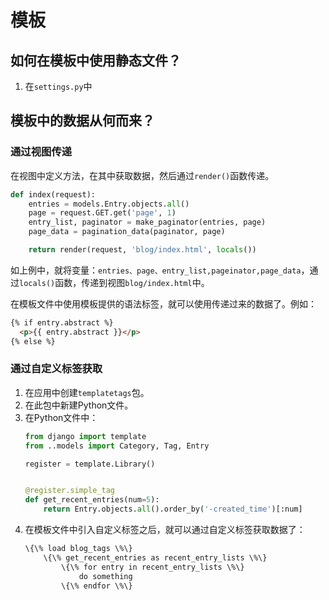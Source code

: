 # 模板

## 如何在模板中使用静态文件？

1. 在`settings.py`中

## 模板中的数据从何而来？

### 通过视图传递

在视图中定义方法，在其中获取数据，然后通过`render()`函数传递。

```python
def index(request):
    entries = models.Entry.objects.all()
    page = request.GET.get('page', 1)
    entry_list, paginator = make_paginator(entries, page)
    page_data = pagination_data(paginator, page)

    return render(request, 'blog/index.html', locals())
```

如上例中，就将变量：`entries、page、entry_list,pageinator,page_data`，通过`locals()`函数，传递到视图`blog/index.html`中。

在模板文件中使用模板提供的语法标签，就可以使用传递过来的数据了。例如：

```html
{% if entry.abstract %}
  <p>{{ entry.abstract }}</p>
{% else %}
```

### 通过自定义标签获取

1. 在应用中创建`templatetags`包。
1. 在此包中新建Python文件。
1. 在Python文件中：
    ```python
    from django import template
    from ..models import Category, Tag, Entry

    register = template.Library()


    @register.simple_tag
    def get_recent_entries(num=5):
        return Entry.objects.all().order_by('-created_time')[:num]
    ```
1. 在模板文件中引入自定义标签之后，就可以通过自定义标签获取数据了：
    ```html
    \{\% load blog_tags \%\}
        \{\% get_recent_entries as recent_entry_lists \%\}
            \{\% for entry in recent_entry_lists \%\}
                do something
            \{\% endfor \%\}
    ```
